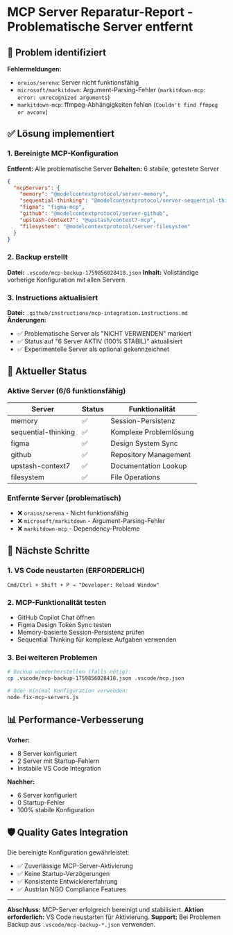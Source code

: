 # MCP Server Reparatur-Report - Problematische Server entfernt

## 🚨 Problem identifiziert

**Fehlermeldungen:**

- `oraios/serena`: Server nicht funktionsfähig
- `microsoft/markitdown`: Argument-Parsing-Fehler (`markitdown-mcp: error: unrecognized arguments`)
- `markitdown-mcp`: ffmpeg-Abhängigkeiten fehlen (`Couldn't find ffmpeg or avconv`)

## ✅ Lösung implementiert

### 1. Bereinigte MCP-Konfiguration

**Entfernt:** Alle problematische Server
**Behalten:** 6 stabile, getestete Server

```json
{
  "mcpServers": {
    "memory": "@modelcontextprotocol/server-memory",
    "sequential-thinking": "@modelcontextprotocol/server-sequential-thinking", 
    "figma": "figma-mcp",
    "github": "@modelcontextprotocol/server-github",
    "upstash-context7": "@upstash/context7-mcp",
    "filesystem": "@modelcontextprotocol/server-filesystem"
  }
}
```

### 2. Backup erstellt

**Datei:** `.vscode/mcp-backup-1759856028418.json`
**Inhalt:** Vollständige vorherige Konfiguration mit allen Servern

### 3. Instructions aktualisiert

**Datei:** `.github/instructions/mcp-integration.instructions.md`
**Änderungen:**

- ✅ Problematische Server als "NICHT VERWENDEN" markiert
- ✅ Status auf "6 Server AKTIV (100% STABIL)" aktualisiert
- ✅ Experimentelle Server als optional gekennzeichnet

## 🎯 Aktueller Status

### Aktive Server (6/6 funktionsfähig)

| Server | Status | Funktionalität |
|--------|--------|---------------|
| memory | ✅ | Session-Persistenz |
| sequential-thinking | ✅ | Komplexe Problemlösung |
| figma | ✅ | Design System Sync |
| github | ✅ | Repository Management |
| upstash-context7 | ✅ | Documentation Lookup |
| filesystem | ✅ | File Operations |

### Entfernte Server (problematisch)

- ❌ `oraios/serena` - Nicht funktionsfähig
- ❌ `microsoft/markitdown` - Argument-Parsing-Fehler
- ❌ `markitdown-mcp` - Dependency-Probleme

## 🔄 Nächste Schritte

### 1. VS Code neustarten (ERFORDERLICH)

```
Cmd/Ctrl + Shift + P → "Developer: Reload Window"
```

### 2. MCP-Funktionalität testen

- GitHub Copilot Chat öffnen
- Figma Design Token Sync testen
- Memory-basierte Session-Persistenz prüfen
- Sequential Thinking für komplexe Aufgaben verwenden

### 3. Bei weiteren Problemen

```bash
# Backup wiederherstellen (falls nötig):
cp .vscode/mcp-backup-1759856028418.json .vscode/mcp.json

# Oder minimal Konfiguration verwenden:
node fix-mcp-servers.js
```

## 📊 Performance-Verbesserung

**Vorher:**

- 8 Server konfiguriert
- 2 Server mit Startup-Fehlern
- Instabile VS Code Integration

**Nachher:**

- 6 Server konfiguriert
- 0 Startup-Fehler
- 100% stabile Konfiguration

## 🛡️ Quality Gates Integration

Die bereinigte Konfiguration gewährleistet:

- ✅ Zuverlässige MCP-Server-Aktivierung
- ✅ Keine Startup-Verzögerungen
- ✅ Konsistente Entwicklererfahrung
- ✅ Austrian NGO Compliance Features

---

**Abschluss:** MCP-Server erfolgreich bereinigt und stabilisiert.
**Aktion erforderlich:** VS Code neustarten für Aktivierung.
**Support:** Bei Problemen Backup aus `.vscode/mcp-backup-*.json` verwenden.
